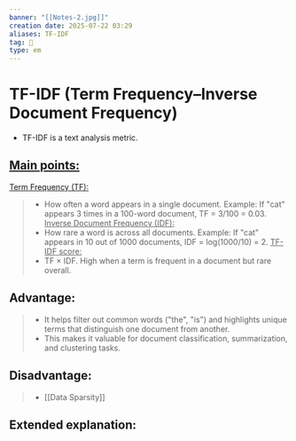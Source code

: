 ```yaml
---
banner: "[[Notes-2.jpg]]"
creation date: 2025-07-22 03:29
aliases: TF-IDF
tag: 🧠
type: em
---
```

# TF-IDF (Term Frequency–Inverse Document Frequency)
- TF-IDF is a text analysis metric.
## <u>Main points:</u>
<u>Term Frequency (TF):</u>
> - How often a word appears in a single document.
> 	Example: If "cat" appears 3 times in a 100-word document, TF = 3/100 = 0.03.
<u>Inverse Document Frequency (IDF):</u>
> - How rare a word is across all documents.
> 	Example: If "cat" appears in 10 out of 1000 documents, IDF = log(1000/10) = 2.
<u>TF-IDF score:</u>
> - TF × IDF. High when a term is frequent in a document but rare overall.
## Advantage:
> - It helps filter out common words ("the", "is") and highlights unique terms that distinguish one document from another. 
> - This makes it valuable for document classification, summarization, and clustering tasks.
## Disadvantage:
> - [[Data Sparsity]]
## Extended explanation:


